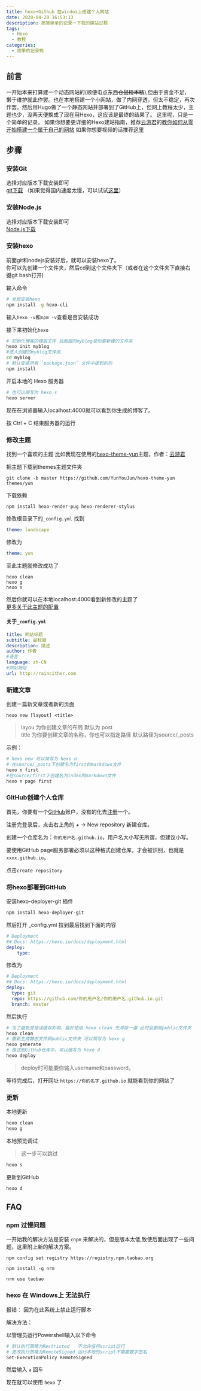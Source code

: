 ```yaml
---
title: hexo+Github 在windos上搭建个人网站
date: 2020-04-20 16:53:13
description: 简简单单的记录一下我的建站过程
tags: 
  - Hexo
  - 教程
categories: 
  - 雨筝的记录鸭
---
```


## 前言

一开始本来打算建一个动态网站的(顺便屯点东西~~仓鼠精本精~~),但由于资金不足，懒于维护就此作罢。也在本地搭建一个小网站，做了内网穿透，但太不稳定，再次作罢。然后用Hugo做了一个静态网站并部署到了GitHub上，但网上教程太少，主题也少，没两天便换成了现在用Hexo，这应该是最终的结果了。
这里呢，只是一个简单的记录。
如果你想要更详细的Hexo建站指南，推荐[云游君](https://www.yunyoujun.cn/)的[教你如何从零开始搭建一个属于自己的网站](https://www.yunyoujun.cn/share/how-to-build-your-site/)
如果你想要视频的话推荐[这里](https://www.bilibili.com/video/BV1Yb411a7ty)


<!-- more -->

## 步骤

### 安装Git

选择对应版本下载安装即可   
[git下载](https://git-scm.com/) （如果觉得国内速度太慢，可以试试[这里](https://pc.qq.com/detail/13/detail_22693.html)）

### 安装Node.js 

选择对应版本下载安装即可   
[Node.js下载](https://nodejs.org/en/download/)

### 安装hexo

前面git和nodejs安装好后，就可以安装hexo了。  
你可以先创建一个文件夹，然后cd到这个文件夹下（或者在这个文件夹下直接右键git bash打开)

输入命令
```sh
# 全局安装hexo
npm install -g hexo-cli
```
输入`hexo -v`和`npm -v`查看是否安装成功


接下来初始化`hexo`
```sh
# 初始化博客的模版文件 后面跟的myblog是你要新建的文件夹
hexo init myblog 
#进入创建的myblog文件夹
cd myblog
# 默认安装所有 `package.json` 文件中提到的包
npm install
```
开启本地的 Hexo 服务器 
```sh
# 也可以缩写为 hexo s
hexo server 
```
现在在浏览器输入localhost:4000就可以看到你生成的博客了。

按 Ctrl + C 结束服务器的运行

### 修改主题

找到一个喜欢的主题 比如我现在使用的[hexo-theme-yun](https://github.com/YunYouJun/hexo-theme-yun)主题，作者：[云游君](https://www.yunyoujun.cn)

把主题下载到themes主题文件夹
```
git clone -b master https://github.com/YunYouJun/hexo-theme-yun themes/yun
```

下载依赖
```
npm install hexo-render-pug hexo-renderer-stylus
```
修改根目录下的`_config.yml`
找到
```yml
theme: landscape
```
修改为
```yml
theme: yun
```
至此主题就修改成功了
```
hexo clean
hexo g
hexo s
```
然后你就可以在本地localhost:4000看到新修改的主题了  
[更多关于此主题的配置](https://yun.yunyoujun.cn/)

#### 关于`_config.yml`

```yml
title: 网站标题
subtitle: 副标题
description: 描述
author: 作者
#语言
language: zh-CN
#网站地址
url: http://raincither.com
```


### 新建文章

创建一篇新文章或者新的页面
```
hexo new [layout] <title>
```
> layou 为你创建文章的布局 默认为 post          
> title 为你要创建文章的名称，你也可以指定路径 默认路径为source/_posts

示例：
```sh
# hexo new 可以简写为 hexo n
# 在source/_posts下创建名为first的markdown文件
hexo n first
#在source/first下创建名为index的markdown文件
hexo n page first
```


### GitHub创建个人仓库

首先，你要有一个[GitHub](https://github.com/)账户，没有的化去[注册](https://github.com/join?source=header-home)一个。

注册完登录后，点击右上角的 + -> New repository 新建仓库。   

创建一个仓库名为：`你的用户名.github.io`，用户名大小写无所谓，但建议小写。  
  
要使用GitHub page服务部署必须以这种格式创建仓库，才会被识别，也就是`xxxx.github.io`。 

点击`create repository`

### 将hexo部署到GitHub

安装hexo-deployer-git 插件
```sh
npm install hexo-deployer-git
```
然后打开 _config.yml 拉到最后找到下面的内容
```yml
# Deployment
## Docs: https://hexo.io/docs/deployment.html
deploy:    
    type:
```
修改为
```yml
# Deployment
## Docs: https://hexo.io/docs/deployment.html
deploy:
  type: git  
  repo: https://github.com/你的用户名/你的用户名.github.io.git
  branch: master
```

然后执行
```sh
# 为了避免受错误缓存影响，最好使用 hexo clean 先清除一遍 此时会删除public文件夹
hexo clean
# 重新生成静态文件即public文件夹 可以简写为 hexo g
hexo generate
# 推送到GitHub仓库中，可以缩写为 hexo d
hexo deploy
```
> deploy时可能要你输入username和password。

等待完成后，打开网址 `https://你的名字.github.io` 就能看到你的网站了

### 更新
 
本地更新
```sh
hexo clean
hexo g
```
本地预览调试
> 这一步可以跳过
```sh
hexo s
```
更新到GitHub
```sh
hexo d
```
## FAQ

### npm 过慢问题
一开始我的解决方法是安装 `cnpm` 来解决的，但是版本太低,致使后面出现了一些问题，这里附上新的解决方案。
```
npm config set registry https://registry.npm.taobao.org

npm install -g nrm

nrm use taobao
```

### hexo 在 Windows上 无法执行 
报错：
因为在此系统上禁止运行脚本

解决方法：

以管理员运行Powershell输入以下命令

```sh
# 默认执行策略为Restricted   不允许任何script运行
# 更改执行策略为RemoteSigned 运行本地的script不需要数字签名
Set-ExecutionPolicy RemoteSigned
```
然后输入 `a` 回车 

现在就可以使用 `hexo` 了

